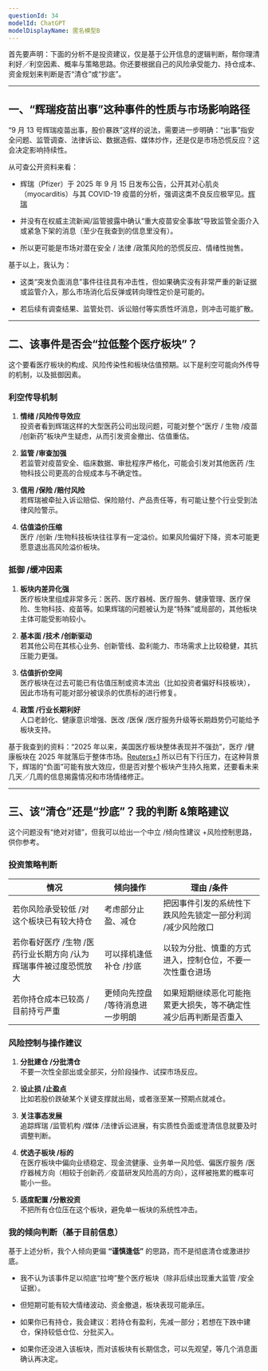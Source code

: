 ```yaml
---
questionId: 34
modelId: ChatGPT
modelDisplayName: 匿名模型B
---
```

首先要声明：下面的分析不是投资建议，仅是基于公开信息的逻辑判断，帮你理清利好／利空因素、概率与策略思路。你还要根据自己的风险承受能力、持仓成本、资金规划来判断是否“清仓”或“抄底”。

---

## 一、“辉瑞疫苗出事”这种事件的性质与市场影响路径

“9 月 13 号辉瑞疫苗出事，股价暴跌”这样的说法，需要进一步明确：“出事”指安全问题、监管调查、法律诉讼、数据造假、媒体炒作，还是仅是市场恐慌反应？这会决定影响持续性。

从可查公开资料来看：

- 辉瑞（Pfizer）于 2025 年 9 月 15 日发布公告，公开其对心肌炎（myocarditis）与其 COVID-19 疫苗的分析，强调这类不良反应极罕见。[辉瑞](https://www.pfizer.com/news/announcements/pfizer-shares-available-analyses-myocarditis-and-covid-19-vaccines?utm_source=chatgpt.com)
    
- 并没有在权威主流新闻/监管披露中确认“重大疫苗安全事故”导致监管全面介入或紧急下架的消息（至少在我查到的信息里没有）。
    
- 所以更可能是市场对潜在安全 / 法律 /政策风险的恐慌反应、情绪性抛售。
    

基于以上，我认为：

- 这类“突发负面消息”事件往往具有冲击性，但如果确实没有非常严重的新证据或监管介入，那么市场消化后反弹或转向理性定价是可能的。
    
- 若后续有调查结果、监管处罚、诉讼赔付等实质性坏消息，则冲击可能扩散。
    

---

## 二、该事件是否会“拉低整个医疗板块”？

这个要看医疗板块的构成、风险传染性和板块估值预期。以下是利空可能向外传导的机制，以及抵御因素。

### 利空传导机制

1. **情绪 /风险传导效应**  
    投资者看到辉瑞这样的大型医药公司出现问题，可能对整个“医疗 / 生物 /疫苗 /创新药”板块产生疑虑，从而引发资金撤出、估值重估。
    
2. **监管 /审查加强**  
    若监管对疫苗安全、临床数据、审批程序严格化，可能会引发对其他医药 /生物科技公司更高的合规成本与不确定性。
    
3. **信用 /保险 /赔付风险**  
    若辉瑞被牵扯入诉讼赔偿、保险赔付、产品责任等，有可能让整个行业受到法律风险警示。
    
4. **估值溢价压缩**  
    医疗 /创新 /生物科技板块往往享有一定溢价。如果风险偏好下降，资本可能更愿意退出高风险溢价板块。
    

### 抵御 /缓冲因素

1. **板块内差异化强**  
    医疗板块里组成非常多元：医药、医疗器械、医疗服务、健康管理、医疗保险、生物科技、疫苗等。如果辉瑞的问题被认为是“特殊”或局部的，其他板块主体可能受影响较小。
    
2. **基本面 /技术 /创新驱动**  
    若其他公司在其核心业务、创新管线、盈利能力、市场需求上比较稳健，其抗压能力更强。
    
3. **估值折价空间**  
    医疗板块在过去可能已有估值压制或资本流出（比如投资者偏好科技板块），因此市场有可能对部分被误杀的优质标的进行修复。
    
4. **政策 /行业长期利好**  
    人口老龄化、健康意识增强、医改 /医保 /医疗服务升级等长期趋势仍可能给予板块支持。
    

基于我查到的资料：“2025 年以来，美国医疗板块整体表现并不强劲”，医疗 /健康板块在 2025 年就落后于整体市场。[Reuters+1](https://www.reuters.com/business/healthcare-pharmaceuticals/struggling-us-healthcare-stocks-endure-rough-2025-draw-some-bargain-hunters-2025-08-07/?utm_source=chatgpt.com) 所以已有下行压力，在这种背景下，辉瑞的“负面”可能有放大效应，但是否对整个板块产生持久拖累，还要看未来几天／几周的信息揭露情况和市场情绪修正。

---

## 三、该“清仓”还是“抄底”？我的判断 &策略建议

这个问题没有“绝对对错”，但我可以给出一个中立 /倾向性建议 +风险控制思路，供你参考。

### 投资策略判断

|情况|倾向操作|理由 /条件|
|---|---|---|
|若你风险承受较低 /对这个板块已有较大持仓|考虑部分止盈、减仓|把因事件引发的系统性下跌风险先锁定一部分利润 /减少风险敞口|
|若你看好医疗 /生物 /医药行业长期方向 /认为辉瑞事件被过度恐慌放大|可以择机逢低补仓 /抄底|以较为分批、慎重的方式进入，控制仓位，不要一次性重仓进场|
|若你持仓成本已较高 /目前持亏严重|更倾向先控盘 /等待消息进一步明朗|如果短期继续恶化可能拖累更大损失，等不确定性减少后再判断是否重入|

### 风险控制与操作建议

1. **分批建仓 /分批清仓**  
    不要一次性全部出或全部买，分阶段操作、试探市场反应。
    
2. **设止损 /止盈点**  
    比如若股价跌破某个关键支撑就出局，或者涨至某一预期点就减仓。
    
3. **关注事态发展**  
    追踪辉瑞 /监管机构 /媒体 /法律诉讼进展，有实质性负面或澄清信息就要及时调整判断。
    
4. **优选子板块 /标的**  
    在医疗板块中偏向业绩稳定、现金流健康、业务单一风险低、偏医疗服务 /医疗器械方向（相较于创新药／疫苗研发风险高的方向），这样被拖累的概率可能小一些。
    
5. **适度配置 /分散投资**  
    不把所有仓位压在这个板块，避免单一板块的系统性冲击。
    

### 我的倾向判断（基于目前信息）

基于上述分析，我个人倾向更偏 **“谨慎逢低”** 的思路，而不是彻底清仓或激进抄底。

- 我不认为该事件足以彻底“拉垮”整个医疗板块（除非后续出现重大监管 /安全证据）。
    
- 但短期可能有较大情绪波动、资金撤退，板块表现可能承压。
    
- 如果你已有持仓，我会建议：若持仓有盈利，先减一部分；若想在下跌中建仓，保持较低仓位、分批买入。
    
- 如果你还没进入该板块，而对该板块有长期信念，可以先观望，等几个消息面确认再决定。
